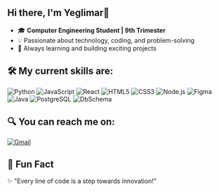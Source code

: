 ## Hi there, I'm Yeglimar👋

- 🎓 **Computer Engineering Student | 9th Trimester**
- 💡 Passionate about technology, coding, and problem-solving  
- 🚀 Always learning and building exciting projects

## 🛠️ My current skills are:
![Python](https://img.shields.io/badge/Python-3776AB?style=for-the-badge&logo=python&logoColor=white) 
![JavaScript](https://img.shields.io/badge/JavaScript-F7DF1E?style=for-the-badge&logo=javascript&logoColor=black) 
![React](https://img.shields.io/badge/React-61DAFB?style=for-the-badge&logo=react&logoColor=black) 
![HTML5](https://img.shields.io/badge/HTML5-E34F26?style=for-the-badge&logo=html5&logoColor=white) 
![CSS3](https://img.shields.io/badge/CSS3-1572B6?style=for-the-badge&logo=css3&logoColor=white) 
![Node.js](https://img.shields.io/badge/Node.js-43853D?style=for-the-badge&logo=node.js&logoColor=white) 
![Figma](https://img.shields.io/badge/Figma-F24E1E?style=for-the-badge&logo=figma&logoColor=white) 
![Java](https://img.shields.io/badge/Java-ED8B00?style=for-the-badge&logo=openjdk&logoColor=white) 
![PostgreSQL](https://img.shields.io/badge/PostgreSQL-316192?style=for-the-badge&logo=postgresql&logoColor=white) 
![DbSchema](https://img.shields.io/badge/DbSchema-FF6F00?style=for-the-badge&logo=databricks&logoColor=white)


## 🔍 You can reach me on:
[![Gmail](https://img.shields.io/badge/Gmail-D14836?style=for-the-badge&logo=gmail&logoColor=white)](mailto:montanezyeglimar4@gmail.com)  

## 🎯 Fun Fact  
✨ "Every line of code is a step towards innovation!"  
